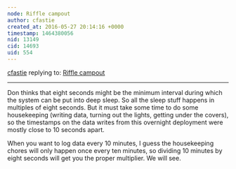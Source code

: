 ```yaml
---
node: Riffle campout
author: cfastie
created_at: 2016-05-27 20:14:16 +0000
timestamp: 1464380056
nid: 13149
cid: 14693
uid: 554
---
```




[cfastie](../profile/cfastie) replying to: [Riffle campout](../notes/cfastie/05-27-2016/riffle-campout)

----
Don thinks that eight seconds might be the minimum interval during which the system can be put into deep sleep. So all the sleep stuff happens in multiples of eight seconds. But it must take some time to do some housekeeping (writing data, turning out the lights, getting under the covers), so the timestamps on the data writes from this overnight deployment were mostly close to 10 seconds apart.

When you want to log data every 10 minutes, I guess the housekeeping chores will only happen once every ten minutes, so dividing 10 minutes by eight seconds will get you the proper multiplier. We will see.